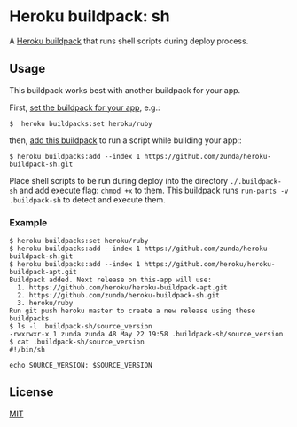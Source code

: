 # Heroku buildpack: sh
A [Heroku buildpack](http://devcenter.heroku.com/articles/buildpacks)
that runs shell scripts during deploy process.

## Usage
This buildpack works best with another buildpack for your app.

First, [set the buildpack for your app](https://devcenter.heroku.com/articles/using-multiple-buildpacks-for-an-app#setting-a-buildpack), e.g.:

```
$  heroku buildpacks:set heroku/ruby
```

then, [add this buildpack](https://devcenter.heroku.com/articles/using-multiple-buildpacks-for-an-app#adding-a-buildpack) to run a script while building your app::

```
$ heroku buildpacks:add --index 1 https://github.com/zunda/heroku-buildpack-sh.git
```

Place shell scripts to be run during deploy into the directory `./.buildpack-sh`
and add execute flag: `chmod +x` to them.
This buildpack runs `run-parts -v .buildpack-sh` to detect and execute them.

### Example
```
$ heroku buildpacks:set heroku/ruby
$ heroku buildpacks:add --index 1 https://github.com/zunda/heroku-buildpack-sh.git
$ heroku buildpacks:add --index 1 https://github.com/heroku/heroku-buildpack-apt.git
Buildpack added. Next release on this-app will use:
  1. https://github.com/heroku/heroku-buildpack-apt.git
  2. https://github.com/zunda/heroku-buildpack-sh.git
  3. heroku/ruby
Run git push heroku master to create a new release using these buildpacks.
$ ls -l .buildpack-sh/source_version
-rwxrwxr-x 1 zunda zunda 48 May 22 19:58 .buildpack-sh/source_version
$ cat .buildpack-sh/source_version
#!/bin/sh

echo SOURCE_VERSION: $SOURCE_VERSION
```

## License
[MIT](LICENSE)
